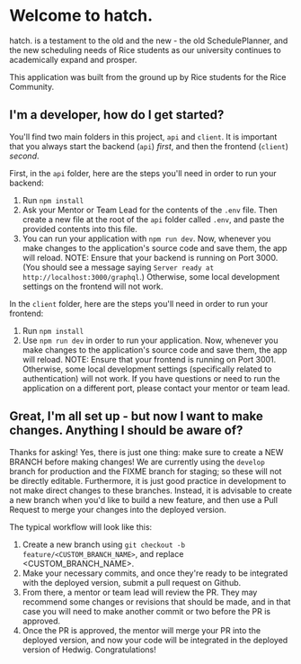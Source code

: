 # Welcome to hatch.
hatch. is a testament to the old and the new - the old SchedulePlanner, and the new scheduling needs of Rice students as our university continues to academically expand and prosper.

This application was built from the ground up by Rice students for the Rice Community.

## I'm a developer, how do I get started?
You'll find two main folders in this project, `api` and `client`. It is important that you always start the backend (`api`) *first*, and then the frontend (`client`) *second*.

First, in the `api` folder, here are the steps you'll need in order to run your backend:
1. Run `npm install`
2. Ask your Mentor or Team Lead for the contents of the `.env` file. Then create a new file at the root of the `api` folder called `.env`, and paste the provided contents into this file.
3. You can run your application with `npm run dev`. Now, whenever you make changes to the application's source code and save them, the app will reload.
NOTE: Ensure that your backend is running on Port 3000. (You should see a message saying `Server ready at http://localhost:3000/graphql`.) Otherwise, some local development settings on the frontend will not work.

In the `client` folder, here are the steps you'll need in order to run your frontend:
1. Run `npm install`
2. Use `npm run dev` in order to run your application. Now, whenever you make changes to the application's source code and save them, the app will reload.
NOTE: Ensure that your frontend is running on Port 3001. Otherwise, some local development settings (specifically related to authentication) will not work. If you have questions or need to run the application on a different port, please contact your mentor or team lead.

## Great, I'm all set up - but now I want to make changes. Anything I should be aware of?
Thanks for asking! Yes, there is just one thing: make sure to create a NEW BRANCH before making changes! We are currently using the `develop` branch for production and the FIXME branch for staging; so these will not be directly editable. Furthermore, it is just good practice in development to not make direct changes to these branches. Instead, it is advisable to create a new branch when you'd like to build a new feature, and then use a Pull Request to merge your changes into the deployed version.

The typical workflow will look like this:
1. Create a new branch using `git checkout -b feature/<CUSTOM_BRANCH_NAME>`, and replace <CUSTOM_BRANCH_NAME>.
2. Make your necessary commits, and once they're ready to be integrated with the deployed version, submit a pull request on Github.
3. From there, a mentor or team lead will review the PR. They may recommend some changes or revisions that should be made, and in that case you will need to make another commit or two before the PR is approved. 
4. Once the PR is approved, the mentor will merge your PR into the deployed version, and now your code will be integrated in the deployed version of Hedwig. Congratulations!
